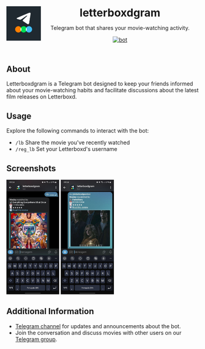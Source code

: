 <header>
  <img src="docs/assets/logo_letterboxdgram.jpg" alt="logo" height="90" align="left">
  <h1 style="display: inline">letterboxdgram</h1>

  Telegram bot that shares your movie-watching activity.

  [![bot](https://img.shields.io/badge/Bot-Telegram-blue)](https://t.me/letterboxdgrambot)
</header>

## About

Letterboxdgram is a Telegram bot designed to keep your friends informed about your movie-watching habits and facilitate discussions about the latest film releases on Letterboxd.

## Usage

Explore the following commands to interact with the bot:

- `/lb` Share the movie you've recently watched
- `/reg_lb` Set your Letterboxd's username

## Screenshots

<img src="docs/assets/lb.jpg" alt="lb" height="300">  
<img src="docs/assets/inline.jpg" alt="inline" height="300">  

## Additional Information

- [Telegram channel](https://t.me/telelastfmnews) for updates and announcements about the bot.
- Join the conversation and discuss movies with other users on our [Telegram group](https://t.me/letterboxdgramflood).
